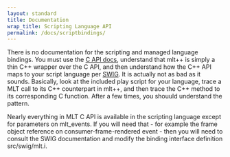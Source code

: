 ```yaml
---
layout: standard
title: Documentation
wrap_title: Scripting Language API
permalink: /docs/scriptbindings/
---
```


There is no documentation for the scripting and managed language
bindings. You must use the [C API docs](/doxygen/annotated.html),
understand that mlt++ is simply a thin C++ wrapper over the C
API, and then understand how the C++ API maps to your script language
per [SWIG](http://www.swig.org/). It is actually not as bad as
it sounds. Basically, look at the included play script for your
language, trace a MLT call to its C++ counterpart in mlt++, and then
trace the C++ method to its corresponding C function. After a few times,
you shouuld understand the pattern.

Nearly everything in MLT C API is available in the scripting language
except for parameters on mlt_events. If you will need that - for
example the frame object reference on consumer-frame-rendered event -
then you will need to consult the SWIG documentation and modify the
binding interface definition src/swig/mlt.i.
